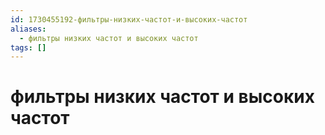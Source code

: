 ```yaml
---
id: 1730455192-фильтры-низких-частот-и-высоких-частот
aliases:
  - фильтры низких частот и высоких частот
tags: []
---
```


# фильтры низких частот и высоких частот

